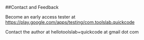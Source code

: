 ##Contact and Feedback

Become an early access tester at https://play.google.com/apps/testing/com.toolslab.quickcode

Contact the author at hellotoolslab+quickcode at gmail dot com
